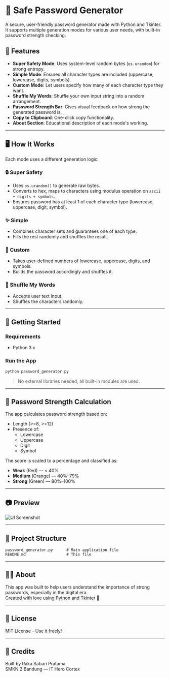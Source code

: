 
# 🔐 Safe Password Generator

A secure, user-friendly password generator made with Python and Tkinter.  
It supports multiple generation modes for various user needs, with built-in password strength checking.

## 🌟 Features

- **Super Safety Mode**: Uses system-level random bytes (`os.urandom`) for strong entropy.
- **Simple Mode**: Ensures all character types are included (uppercase, lowercase, digits, symbols).
- **Custom Mode**: Let users specify how many of each character type they want.
- **Shuffle My Words**: Shuffle your own input string into a random arrangement.
- **Password Strength Bar**: Gives visual feedback on how strong the generated password is.
- **Copy to Clipboard**: One-click copy functionality.
- **About Section**: Educational description of each mode's working.

---

## 🖥️ How It Works

Each mode uses a different generation logic:

### 🔒 Super Safety
- Uses `os.urandom()` to generate raw bytes.
- Converts to hex, maps to characters using modulus operation on `ascii + digits + symbols`.
- Ensures password has at least 1 of each character type (lowercase, uppercase, digit, symbol).

### ✨ Simple
- Combines character sets and guarantees one of each type.
- Fills the rest randomly and shuffles the result.

### 🧪 Custom
- Takes user-defined numbers of lowercase, uppercase, digits, and symbols.
- Builds the password accordingly and shuffles it.

### 🔄 Shuffle My Words
- Accepts user text input.
- Shuffles the characters randomly.

---

## 🚀 Getting Started

### Requirements
- Python 3.x

### Run the App

```bash
python password_generator.py
```

> No external libraries needed, all built-in modules are used.

---

## 🧠 Password Strength Calculation

The app calculates password strength based on:
- Length (>=8, >=12)
- Presence of:
  - Lowercase
  - Uppercase
  - Digit
  - Symbol

The score is scaled to a percentage and classified as:
- **Weak** (Red) — < 40%
- **Medium** (Orange) — 40%–79%
- **Strong** (Green) — 80%–100%

---

## 📷 Preview

![UI Screenshot](screenshot.png) <!-- Replace this with your own screenshot if hosted -->

---

## 📁 Project Structure

```
password_generator.py      # Main application file
README.md                  # This file
```

---

## 🙋‍♂️ About

This app was built to help users understand the importance of strong passwords, especially in the digital era.  
Created with love using Python and Tkinter 💚

---

## 📄 License

MIT License - Use it freely!

---

## 💬 Credits

Built by Raka Sabari Pratama  
SMKN 2 Bandung — IT Hero Cortex
